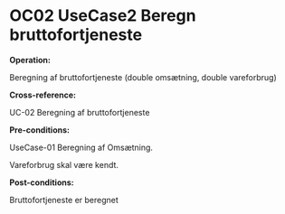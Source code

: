 

# OC02 UseCase2 Beregn bruttofortjeneste

**Operation:**

Beregning af bruttofortjeneste (double omsætning, double vareforbrug)

**Cross-reference:**

UC-02 Beregning af bruttofortjeneste

**Pre-conditions:**

UseCase-01 Beregning af Omsætning.

Vareforbrug skal være kendt.

**Post-conditions:**

Bruttofortjeneste er beregnet
